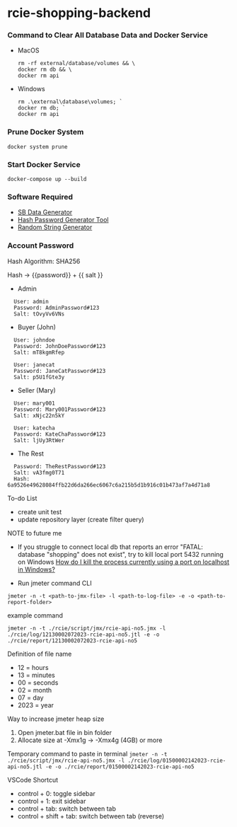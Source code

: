 # rcie-shopping-backend

### Command to Clear All Database Data and Docker Service

- MacOS

  ```
  rm -rf external/database/volumes && \
  docker rm db && \
  docker rm api
  ```

- Windows

  ```
  rm .\external\database\volumes; `
  docker rm db; `
  docker rm api
  ```

### Prune Docker System

    docker system prune

### Start Docker Service

    docker-compose up --build

### Software Required

- [SB Data Generator](https://soft-builder.com/sb-data-generator/)
- [Hash Password Generator Tool](https://emn178.github.io/online-tools/sha256.html)
- [Random String Generator](https://www.random.org/strings/)

### Account Password

Hash Algorithm: SHA256

Hash -> {{password}} + {{ salt }}

- Admin

```
  User: admin
  Password: AdminPassword#123
  Salt: tOvyVv6VNs
```

- Buyer (John)

```
  User: johndoe
  Password: JohnDoePassword#123
  Salt: mT8kgmRfep
```

```
  User: janecat
  Password: JaneCatPassword#123
  Salt: p5U1fGte3y
```

- Seller (Mary)

```
  User: mary001
  Password: Mary001Password#123
  Salt: xNjc22n5kY
```

```
  User: katecha
  Password: KateChaPassword#123
  Salt: ljUy3RtWer
```

- The Rest

```
  Password: TheRestPassword#123
  Salt: vA3fmg0T71
  Hash: 6a9526e49628084ffb22d6da266ec6067c6a215b5d1b916c01b473af7a4d71a8
```

To-do List

- create unit test
- update repository layer (create filter query)

NOTE to future me

- If you struggle to connect local db that reports an error "FATAL: database "shopping" does not exist", try to kill local port 5432 running on Windows [How do I kill the process currently using a port on localhost in Windows?](https://stackoverflow.com/questions/39632667/how-do-i-kill-the-process-currently-using-a-port-on-localhost-in-windows)

- Run jmeter command CLI

`jmeter -n -t <path-to-jmx-file> -l <path-to-log-file> -e -o <path-to-report-folder>`

example command

`jmeter -n -t ./rcie/script/jmx/rcie-api-no5.jmx -l ./rcie/log/12130002072023-rcie-api-no5.jtl -e -o ./rcie/report/12130002072023-rcie-api-no5`

Definition of file name

- 12 = hours
- 13 = minutes
- 00 = seconds
- 02 = month
- 07 = day
- 2023 = year

Way to increase jmeter heap size

1. Open jmeter.bat file in bin folder
2. Allocate size at -Xmx1g -> -Xmx4g (4GB) or more

Temporary command to paste in terminal
`jmeter -n -t ./rcie/script/jmx/rcie-api-no5.jmx -l ./rcie/log/01500002142023-rcie-api-no5.jtl -e -o ./rcie/report/01500002142023-rcie-api-no5`

VSCode Shortcut

- control + 0: toggle sidebar
- control + 1: exit sidebar
- control + tab: switch between tab
- control + shift + tab: switch between tab (reverse)
